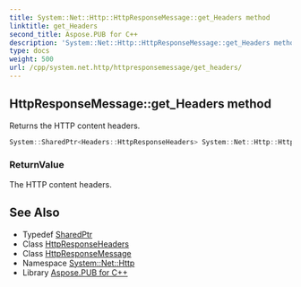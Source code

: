 ```yaml
---
title: System::Net::Http::HttpResponseMessage::get_Headers method
linktitle: get_Headers
second_title: Aspose.PUB for C++
description: 'System::Net::Http::HttpResponseMessage::get_Headers method. Returns the HTTP content headers in C++.'
type: docs
weight: 500
url: /cpp/system.net.http/httpresponsemessage/get_headers/
---
```

## HttpResponseMessage::get_Headers method


Returns the HTTP content headers.

```cpp
System::SharedPtr<Headers::HttpResponseHeaders> System::Net::Http::HttpResponseMessage::get_Headers() const
```


### ReturnValue

The HTTP content headers.

## See Also

* Typedef [SharedPtr](../../../system/sharedptr/)
* Class [HttpResponseHeaders](../../../system.net.http.headers/httpresponseheaders/)
* Class [HttpResponseMessage](../)
* Namespace [System::Net::Http](../../)
* Library [Aspose.PUB for C++](../../../)
